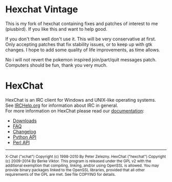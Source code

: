# Hexchat Vintage

This is my fork of hexchat containing fixes and patches of interest to me (piusbird). If you like this and want to help good.

If you don't then well don't use it. This will be very conservative at first. Only accepting patches that fix stability issues, or to keep up with gtk changes. I hope to add some quality of life improvements, as time allows.

No i will not revert the pokemon inspired join/part/quit messages patch. Computers should be fun, thank you very much.

# HexChat

HexChat is an IRC client for Windows and UNIX-like operating systems.  
See [IRCHelp.org](http://irchelp.org) for information about IRC in general.  
For more information on HexChat please read our [documentation](https://hexchat.readthedocs.org/en/latest/index.html):
- [Downloads](http://hexchat.github.io/downloads.html)
- [FAQ](https://hexchat.readthedocs.org/en/latest/faq.html)
- [Changelog](https://hexchat.readthedocs.org/en/latest/changelog.html)
- [Python API](https://hexchat.readthedocs.org/en/latest/script_python.html)
- [Perl API](https://hexchat.readthedocs.org/en/latest/script_perl.html)

---

<sub>
X-Chat ("xchat") Copyright (c) 1998-2010 By Peter Zelezny.  
HexChat ("hexchat") Copyright (c) 2009-2014 By Berke Viktor.
</sub>

<sub>
This program is released under the GPL v2 with the additional exemption
that compiling, linking, and/or using OpenSSL is allowed. You may
provide binary packages linked to the OpenSSL libraries, provided that
all other requirements of the GPL are met.
See file COPYING for details.
</sub>

